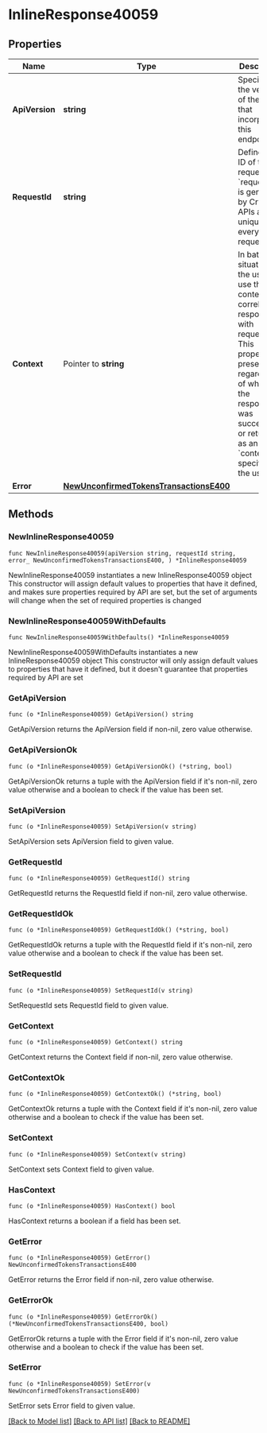 # InlineResponse40059

## Properties

Name | Type | Description | Notes
------------ | ------------- | ------------- | -------------
**ApiVersion** | **string** | Specifies the version of the API that incorporates this endpoint. | 
**RequestId** | **string** | Defines the ID of the request. The &#x60;requestId&#x60; is generated by Crypto APIs and it&#39;s unique for every request. | 
**Context** | Pointer to **string** | In batch situations the user can use the context to correlate responses with requests. This property is present regardless of whether the response was successful or returned as an error. &#x60;context&#x60; is specified by the user. | [optional] 
**Error** | [**NewUnconfirmedTokensTransactionsE400**](NewUnconfirmedTokensTransactionsE400.md) |  | 

## Methods

### NewInlineResponse40059

`func NewInlineResponse40059(apiVersion string, requestId string, error_ NewUnconfirmedTokensTransactionsE400, ) *InlineResponse40059`

NewInlineResponse40059 instantiates a new InlineResponse40059 object
This constructor will assign default values to properties that have it defined,
and makes sure properties required by API are set, but the set of arguments
will change when the set of required properties is changed

### NewInlineResponse40059WithDefaults

`func NewInlineResponse40059WithDefaults() *InlineResponse40059`

NewInlineResponse40059WithDefaults instantiates a new InlineResponse40059 object
This constructor will only assign default values to properties that have it defined,
but it doesn't guarantee that properties required by API are set

### GetApiVersion

`func (o *InlineResponse40059) GetApiVersion() string`

GetApiVersion returns the ApiVersion field if non-nil, zero value otherwise.

### GetApiVersionOk

`func (o *InlineResponse40059) GetApiVersionOk() (*string, bool)`

GetApiVersionOk returns a tuple with the ApiVersion field if it's non-nil, zero value otherwise
and a boolean to check if the value has been set.

### SetApiVersion

`func (o *InlineResponse40059) SetApiVersion(v string)`

SetApiVersion sets ApiVersion field to given value.


### GetRequestId

`func (o *InlineResponse40059) GetRequestId() string`

GetRequestId returns the RequestId field if non-nil, zero value otherwise.

### GetRequestIdOk

`func (o *InlineResponse40059) GetRequestIdOk() (*string, bool)`

GetRequestIdOk returns a tuple with the RequestId field if it's non-nil, zero value otherwise
and a boolean to check if the value has been set.

### SetRequestId

`func (o *InlineResponse40059) SetRequestId(v string)`

SetRequestId sets RequestId field to given value.


### GetContext

`func (o *InlineResponse40059) GetContext() string`

GetContext returns the Context field if non-nil, zero value otherwise.

### GetContextOk

`func (o *InlineResponse40059) GetContextOk() (*string, bool)`

GetContextOk returns a tuple with the Context field if it's non-nil, zero value otherwise
and a boolean to check if the value has been set.

### SetContext

`func (o *InlineResponse40059) SetContext(v string)`

SetContext sets Context field to given value.

### HasContext

`func (o *InlineResponse40059) HasContext() bool`

HasContext returns a boolean if a field has been set.

### GetError

`func (o *InlineResponse40059) GetError() NewUnconfirmedTokensTransactionsE400`

GetError returns the Error field if non-nil, zero value otherwise.

### GetErrorOk

`func (o *InlineResponse40059) GetErrorOk() (*NewUnconfirmedTokensTransactionsE400, bool)`

GetErrorOk returns a tuple with the Error field if it's non-nil, zero value otherwise
and a boolean to check if the value has been set.

### SetError

`func (o *InlineResponse40059) SetError(v NewUnconfirmedTokensTransactionsE400)`

SetError sets Error field to given value.



[[Back to Model list]](../README.md#documentation-for-models) [[Back to API list]](../README.md#documentation-for-api-endpoints) [[Back to README]](../README.md)


